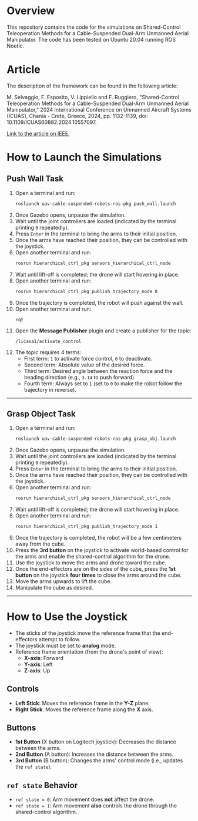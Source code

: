 # Overview

This repository contains the code for the simulations on Shared-Control Teleoperation Methods for a Cable-Suspended Dual-Arm Unmanned Aerial Manipulator. The code has been tested on Ubuntu 20.04 running ROS Noetic.

# Article

The description of the framework can be found in the following article: 

M. Selvaggio, F. Esposito, V. Lippiello and F. Ruggiero, "Shared-Control Teleoperation Methods for a Cable-Suspended Dual-Arm Unmanned Aerial Manipulator," 2024 International Conference on Unmanned Aircraft Systems (ICUAS), Chania - Crete, Greece, 2024, pp. 1132-1139, doi: 10.1109/ICUAS60882.2024.10557097.

[Link to the article on IEEE.](https://ieeexplore.ieee.org/abstract/document/10557097?casa_token=_izzTBKkJtkAAAAA:o3QBEPYt_LsRXQlb8gBxWCz-qscV3UBDVdozkwPbtc-9gpeS8FkcCEL_-BNybMLbX4C3fO0m)

# How to Launch the Simulations

## Push Wall Task

1. Open a terminal and run:
   ```bash
   roslaunch uav-cable-suspended-robots-ros-pkg push_wall.launch
   ```
2. Once Gazebo opens, unpause the simulation.
3. Wait until the joint controllers are loaded (indicated by the terminal printing `0` repeatedly).
4. Press `Enter` in the terminal to bring the arms to their initial position.
5. Once the arms have reached their position, they can be controlled with the joystick.
6. Open another terminal and run:
   ```bash
   rosrun hierarchical_ctrl_pkg sensors_hierarchical_ctrl_node
   ```
7. Wait until lift-off is completed; the drone will start hovering in place.
8. Open another terminal and run:
   ```bash
   rosrun hierarchical_ctrl_pkg publish_trajectory_node 0
   ```
9. Once the trajectory is completed, the robot will push against the wall.
10. Open another terminal and run:
    ```bash
    rqt
    ```
11. Open the **Message Publisher** plugin and create a publisher for the topic:
    ```
    /licasa1/activate_control
    ```
12. The topic requires 4 terms:
    - First term: `1` to activate force control, `0` to deactivate.
    - Second term: Absolute value of the desired force.
    - Third term: Desired angle between the reaction force and the heading direction (e.g., `3.14` to push forward).
    - Fourth term: Always set to `1` (set to `0` to make the robot follow the trajectory in reverse).

---

## Grasp Object Task

1. Open a terminal and run:
   ```bash
   roslaunch uav-cable-suspended-robots-ros-pkg grasp_obj.launch
   ```
2. Once Gazebo opens, unpause the simulation.
3. Wait until the joint controllers are loaded (indicated by the terminal printing `0` repeatedly).
4. Press `Enter` in the terminal to bring the arms to their initial position.
5. Once the arms have reached their position, they can be controlled with the joystick.
6. Open another terminal and run:
   ```bash
   rosrun hierarchical_ctrl_pkg sensors_hierarchical_ctrl_node
   ```
7. Wait until lift-off is completed; the drone will start hovering in place.
8. Open another terminal and run:
   ```bash
   rosrun hierarchical_ctrl_pkg publish_trajectory_node 1
   ```
9. Once the trajectory is completed, the robot will be a few centimeters away from the cube.
10. Press the **3rd button** on the joystick to activate world-based control for the arms and enable the shared-control algorithm for the drone.
11. Use the joystick to move the arms and drone toward the cube.
12. Once the end-effectors are on the sides of the cube, press the **1st button** on the joystick **four times** to close the arms around the cube.
13. Move the arms upwards to lift the cube.
14. Manipulate the cube as desired.

---

# How to Use the Joystick

- The sticks of the joystick move the reference frame that the end-effectors attempt to follow.
- The joystick must be set to **analog** mode.
- Reference frame orientation (from the drone's point of view):
  - **X-axis**: Forward
  - **Y-axis**: Left
  - **Z-axis**: Up

## Controls

- **Left Stick**: Moves the reference frame in the **Y-Z** plane.
- **Right Stick**: Moves the reference frame along the **X** axis.

## Buttons

- **1st Button** (X button on Logitech joystick): Decreases the distance between the arms.
- **2nd Button** (A button): Increases the distance between the arms.
- **3rd Button** (B button): Changes the arms' control mode (i.e., updates the `ref state`).

## `ref state` Behavior

- `ref state = 0`: Arm movement does **not** affect the drone.
- `ref state = 1`: Arm movement **also** controls the drone through the shared-control algorithm.
